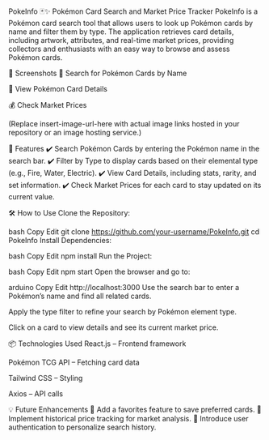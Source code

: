 PokeInfo 🃏✨
Pokémon Card Search and Market Price Tracker
PokeInfo is a Pokémon card search tool that allows users to look up Pokémon cards by name and filter them by type. The application retrieves card details, including artwork, attributes, and real-time market prices, providing collectors and enthusiasts with an easy way to browse and assess Pokémon cards.

📸 Screenshots
🔎 Search for Pokémon Cards by Name

🎨 View Pokémon Card Details

💰 Check Market Prices

(Replace insert-image-url-here with actual image links hosted in your repository or an image hosting service.)

🚀 Features
✔️ Search Pokémon Cards by entering the Pokémon name in the search bar.
✔️ Filter by Type to display cards based on their elemental type (e.g., Fire, Water, Electric).
✔️ View Card Details, including stats, rarity, and set information.
✔️ Check Market Prices for each card to stay updated on its current value.

🛠️ How to Use
Clone the Repository:

bash
Copy
Edit
git clone https://github.com/your-username/PokeInfo.git
cd PokeInfo
Install Dependencies:

bash
Copy
Edit
npm install
Run the Project:

bash
Copy
Edit
npm start
Open the browser and go to:

arduino
Copy
Edit
http://localhost:3000
Use the search bar to enter a Pokémon’s name and find all related cards.

Apply the type filter to refine your search by Pokémon element type.

Click on a card to view details and see its current market price.

📦 Technologies Used
React.js – Frontend framework

Pokémon TCG API – Fetching card data

Tailwind CSS – Styling

Axios – API calls

💡 Future Enhancements
🔹 Add a favorites feature to save preferred cards.
🔹 Implement historical price tracking for market analysis.
🔹 Introduce user authentication to personalize search history.

